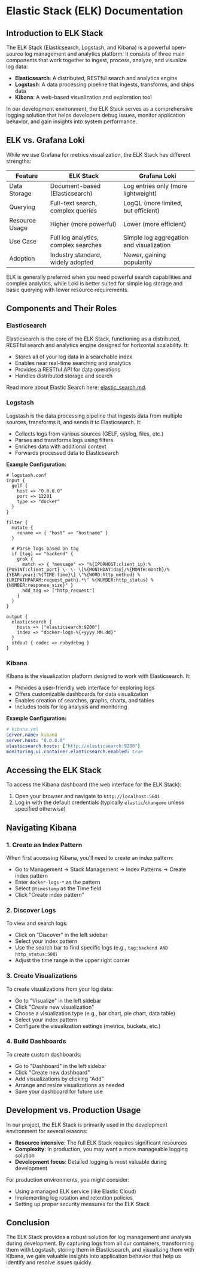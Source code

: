 # Elastic Stack (ELK) Documentation

## Introduction to ELK Stack

The ELK Stack (Elasticsearch, Logstash, and Kibana) is a powerful open-source log management and analytics platform. It consists of three main components that work together to ingest, process, analyze, and visualize log data:

- **Elasticsearch**: A distributed, RESTful search and analytics engine
- **Logstash**: A data processing pipeline that ingests, transforms, and ships data
- **Kibana**: A web-based visualization and exploration tool

In our development environment, the ELK Stack serves as a comprehensive logging solution that helps developers debug issues, monitor application behavior, and gain insights into system performance.

## ELK vs. Grafana Loki

While we use Grafana for metrics visualization, the ELK Stack has different strengths:

| Feature | ELK Stack | Grafana Loki |
|---------|-----------|--------------|
| Data Storage | Document-based (Elasticsearch) | Log entries only (more lightweight) |
| Querying | Full-text search, complex queries | LogQL (more limited, but efficient) |
| Resource Usage | Higher (more powerful) | Lower (more efficient) |
| Use Case | Full log analytics, complex searches | Simple log aggregation and visualization |
| Adoption | Industry standard, widely adopted | Newer, gaining popularity |

ELK is generally preferred when you need powerful search capabilities and complex analytics, while Loki is better suited for simple log storage and basic querying with lower resource requirements.

## Components and Their Roles

### Elasticsearch

Elasticsearch is the core of the ELK Stack, functioning as a distributed, RESTful search and analytics engine designed for horizontal scalability. It:

- Stores all of your log data in a searchable index
- Enables near real-time searching and analytics
- Provides a RESTful API for data operations
- Handles distributed storage and search

Read more about Elastic Search here: [elastic_search.md](elastic_search.md).

### Logstash

Logstash is the data processing pipeline that ingests data from multiple sources, transforms it, and sends it to Elasticsearch. It:

- Collects logs from various sources (GELF, syslog, files, etc.)
- Parses and transforms logs using filters
- Enriches data with additional context
- Forwards processed data to Elasticsearch

**Example Configuration:**
```properties
# logstash.conf
input {
  gelf {
    host => "0.0.0.0"
    port => 12201
    type => "docker"
  }
}

filter {
  mutate {
    rename => { "host" => "hostname" }
  }
  
  # Parse logs based on tag
  if [tag] == "backend" {
    grok {
      match => { "message" => "%{IPORHOST:client_ip}:%{POSINT:client_port} \- \- \[%{MONTHDAY:day}/%{MONTH:month}/%{YEAR:year}:%{TIME:time}\] \"%{WORD:http_method} %{URIPATHPARAM:request_path}.*\" %{NUMBER:http_status} %{NUMBER:response_size}" }
      add_tag => ["http_request"]
    }
  }
}

output {
  elasticsearch {
    hosts => ["elasticsearch:9200"]
    index => "docker-logs-%{+yyyy.MM.dd}"
  }
  stdout { codec => rubydebug }
}
```

### Kibana

Kibana is the visualization platform designed to work with Elasticsearch. It:

- Provides a user-friendly web interface for exploring logs
- Offers customizable dashboards for data visualization
- Enables creation of searches, graphs, charts, and tables
- Includes tools for log analysis and monitoring

**Example Configuration:**
```yaml
# kibana.yml
server.name: kibana
server.host: "0.0.0.0"
elasticsearch.hosts: ["http://elasticsearch:9200"]
monitoring.ui.container.elasticsearch.enabled: true
```

## Accessing the ELK Stack

To access the Kibana dashboard (the web interface for the ELK Stack):

1. Open your browser and navigate to `http://localhost:5601`
2. Log in with the default credentials (typically `elastic`/`changeme` unless specified otherwise)

## Navigating Kibana

### 1. **Create an Index Pattern**
When first accessing Kibana, you'll need to create an index pattern:
- Go to Management → Stack Management → Index Patterns → Create index pattern
- Enter `docker-logs-*` as the pattern
- Select `@timestamp` as the Time field
- Click "Create index pattern"

### 2. **Discover Logs**
To view and search logs:
- Click on "Discover" in the left sidebar
- Select your index pattern
- Use the search bar to find specific logs (e.g., `tag:backend AND http_status:500`)
- Adjust the time range in the upper right corner

### 3. **Create Visualizations**
To create visualizations from your log data:
- Go to "Visualize" in the left sidebar
- Click "Create new visualization"
- Choose a visualization type (e.g., bar chart, pie chart, data table)
- Select your index pattern
- Configure the visualization settings (metrics, buckets, etc.)

### 4. **Build Dashboards**
To create custom dashboards:
- Go to "Dashboard" in the left sidebar
- Click "Create new dashboard"
- Add visualizations by clicking "Add"
- Arrange and resize visualizations as needed
- Save your dashboard for future use

## Development vs. Production Usage

In our project, the ELK Stack is primarily used in the development environment for several reasons:
- **Resource intensive**: The full ELK Stack requires significant resources
- **Complexity**: In production, you may want a more manageable logging solution
- **Development focus**: Detailed logging is most valuable during development

For production environments, you might consider:
- Using a managed ELK service (like Elastic Cloud)
- Implementing log rotation and retention policies
- Setting up proper security measures for the ELK Stack

## Conclusion

The ELK Stack provides a robust solution for log management and analysis during development. By capturing logs from all our containers, transforming them with Logstash, storing them in Elasticsearch, and visualizing them with Kibana, we gain valuable insights into application behavior that help us identify and resolve issues quickly.